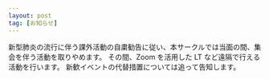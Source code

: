 ```yaml
---
layout: post
tag: [お知らせ]
---
```


新型肺炎の流行に伴う課外活動の自粛勧告に従い、本サークルでは当面の間、集会を伴う活動を取りやめます。
その間、Zoom を活用した LT など遠隔で行える活動を行います。
新歓イベントの代替措置については追って告知します。
